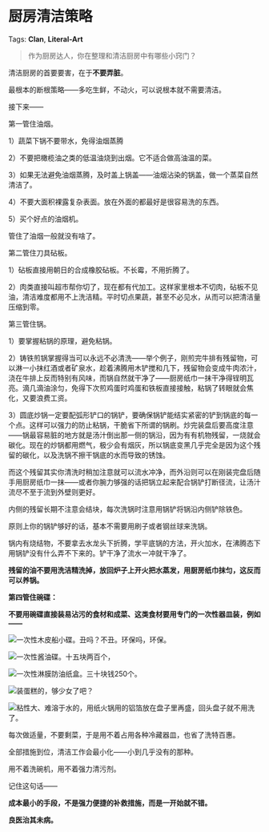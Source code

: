 # 厨房清洁策略

Tags: **Clan**, **Literal-Art**

> 作为厨房达人，你在整理和清洁厨房中有哪些小窍门？



清洁厨房的首要要害，在于**不要弄脏**。

  


最根本的断根策略——多吃生鲜，不动火，可以说根本就不需要清洁。

接下来——

第一管住油烟。

1）蔬菜下锅不要带水，免得油烟蒸腾

2）不要把橄榄油之类的低温油烧到出烟。它不适合做高油温的菜。

3）如果无法避免油烟蒸腾，及时盖上锅盖——油烟沾染的锅盖，做一个蒸菜自然清洁了。

4）不要大面积裸露复杂表面。放在外面的都最好是很容易洗的东西。

5）买个好点的油烟机。

管住了油烟一般就没有啥了。

  


第二管住刀具砧板。

1）砧板直接用朝日的合成橡胶砧板。不长霉，不用折腾了。

2）肉类直接叫超市帮你切了，现在都有代加工。这样家里根本不切肉，砧板不见油，清洁难度都用不上洗洁精。平时切点果蔬，甚至不必见水，从而可以把清洁量压缩到零。

  


第三管住锅。

1）要掌握粘锅的原理，避免粘锅。

2）铸铁煎锅掌握得当可以永远不必清洗——举个例子，刚煎完牛排有残留物，可以淋一小抹红酒或者矿泉水，趁着沸腾用木铲搅和几下，残留物会变成牛肉浓汁，浇在牛排上反而特别有风味，而锅自然就干净了——厨房纸巾一抹干净得锃明瓦亮。滴几滴油涂匀，免得下次煎鸡蛋时鸡蛋和铁板直接接触，粘锅了转眼就会焦化，又要浪费工资。

3）圆底炒锅一定要配弧形铲口的锅铲，要确保锅铲能结实紧密的铲到锅底的每一个点。这样可以强力的防止粘锅，干脆省下所谓的锅刷。炒完装盘后要高度注意——锅最容易脏的地方就是汤汁倒出那一侧的锅沿，因为有有机物残留，一烧就会碳化。现在的炒锅都用燃气，极少会有烟灰，所以锅底变黑几乎完全是因为这个残留的碳化，以及洗锅不擦干锅底的水而导致的锈蚀。

而这个残留其实你清洗时稍加注意就可以流水冲净，而外沿则可以在刚装完盘后随手用厨房纸巾一抹——或者你腕力够强的话把锅立起来配合锅铲打断径流，让汤汁流尽不至于流到外壁则更好。

内侧的残留长期不注意会结块，每次洗锅时注意用锅铲将锅沿内侧铲除铁色。

原则上你的锅铲够好的话，基本不需要用刷子或者钢丝球来洗锅。

锅内有烧结物，不要拿去水龙头下折腾，学平底锅的方法，开火加水，在沸腾态下用锅铲没有什么弄不下来的。铲干净了流水一冲就干净了。

**残留的油不要用洗洁精洗掉，放回炉子上开火把水蒸发，用厨房纸巾抹匀，这反而可以养锅。**

  


**第四管住碗碟：**

**不要用碗碟直接装易沾污的食材和成菜、这类食材要用专门的一次性器皿装，例如——**

![](https://pic2.zhimg.com/50/v2-6fe8187748f98ac3199e914a845c105d_720w.jpg?source=1940ef5c)一次性木皮船小碟。丑吗？不丑。环保吗，环保。

  


![](https://pic2.zhimg.com/50/v2-e56dd47b3f86bb4ca7493c18dffcba4a_720w.jpg?source=1940ef5c)一次性酱油碟。十五块两百个，

  


![](https://pic3.zhimg.com/50/v2-ad04663a9c9fc070eece7608d12c685a_720w.jpg?source=1940ef5c)一次性淋膜防油纸盒。三十块钱250个。

![](https://pica.zhimg.com/50/v2-e31a2fc9bb0b607370ea12786de6299f_720w.jpg?source=1940ef5c)装蛋糕的，够少女了吧？

  


![](https://pic1.zhimg.com/50/v2-3d15e7dd796520222c7e161141dc151f_720w.jpg?source=1940ef5c)粘性大、难溶于水的，用纸火锅用的铝箔放在盘子里再盛，回头盘子就不用洗了。

每次做适量，不要剩菜，于是用不着占用各种冷藏器皿，也省了洗特百惠。

  


全部措施到位，清洁工作会最小化——小到几乎没有的那种。

用不着洗碗机，用不着强力清污剂。

  


记住这句话——

**成本最小的手段，不是强力便捷的补救措施，而是一开始就不错。**

**良医治其未病。**




